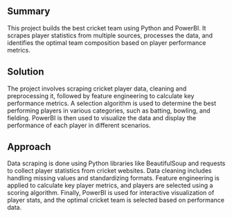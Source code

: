 ## Summary
This project builds the best cricket team using Python and PowerBI. It scrapes player statistics from multiple sources, processes the data, and identifies the optimal team composition based on player performance metrics.

## Solution
The project involves scraping cricket player data, cleaning and preprocessing it, followed by feature engineering to calculate key performance metrics. A selection algorithm is used to determine the best performing players in various categories, such as batting, bowling, and fielding. PowerBI is then used to visualize the data and display the performance of each player in different scenarios.

## Approach
Data scraping is done using Python libraries like BeautifulSoup and requests to collect player statistics from cricket websites. Data cleaning includes handling missing values and standardizing formats. Feature engineering is applied to calculate key player metrics, and players are selected using a scoring algorithm. Finally, PowerBI is used for interactive visualization of player stats, and the optimal cricket team is selected based on performance data.
